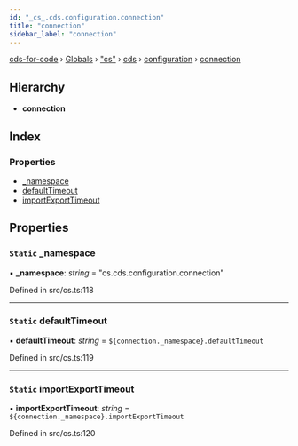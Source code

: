 ```yaml
---
id: "_cs_.cds.configuration.connection"
title: "connection"
sidebar_label: "connection"
---
```


[cds-for-code](../index.md) › [Globals](../globals.md) › ["cs"](../modules/_cs_.md) › [cds](../modules/_cs_.cds.md) › [configuration](../modules/_cs_.cds.configuration.md) › [connection](_cs_.cds.configuration.connection.md)

## Hierarchy

* **connection**

## Index

### Properties

* [_namespace](_cs_.cds.configuration.connection.md#static-_namespace)
* [defaultTimeout](_cs_.cds.configuration.connection.md#static-defaulttimeout)
* [importExportTimeout](_cs_.cds.configuration.connection.md#static-importexporttimeout)

## Properties

### `Static` _namespace

▪ **_namespace**: *string* = "cs.cds.configuration.connection"

Defined in src/cs.ts:118

___

### `Static` defaultTimeout

▪ **defaultTimeout**: *string* = `${connection._namespace}.defaultTimeout`

Defined in src/cs.ts:119

___

### `Static` importExportTimeout

▪ **importExportTimeout**: *string* = `${connection._namespace}.importExportTimeout`

Defined in src/cs.ts:120
